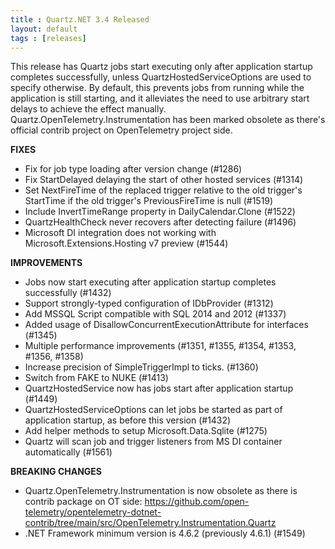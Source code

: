 ```yaml
---
title : Quartz.NET 3.4 Released
layout: default
tags : [releases]
---
```


This release has Quartz jobs start executing only after application startup completes successfully, unless QuartzHostedServiceOptions are used to specify otherwise.
By default, this prevents jobs from running while the application is still starting, and it alleviates the need to use arbitrary start delays to achieve the effect manually.
Quartz.OpenTelemetry.Instrumentation has been marked obsolete as there's official contrib project on OpenTelemetry project side.

__FIXES__

* Fix for job type loading after version change (#1286)
* Fix StartDelayed delaying the start of other hosted services (#1314)
* Set NextFireTime of the replaced trigger relative to the old trigger's StartTime if the old trigger's PreviousFireTime is null (#1519)
* Include InvertTimeRange property in DailyCalendar.Clone (#1522)
* QuartzHealthCheck never recovers after detecting failure (#1496)
* Microsoft DI integration does not working with Microsoft.Extensions.Hosting v7 preview (#1544)


__IMPROVEMENTS__

* Jobs now start executing after application startup completes successfully (#1432)
* Support strongly-typed configuration of IDbProvider (#1312)
* Add MSSQL Script compatible with SQL 2014 and 2012 (#1337)
* Added usage of DisallowConcurrentExecutionAttribute for interfaces (#1345)
* Multiple performance improvements (#1351, #1355, #1354, #1353, #1356, #1358)
* Increase precision of SimpleTriggerImpl to ticks. (#1360)
* Switch from FAKE to NUKE (#1413)
* QuartzHostedService now has jobs start after application startup (#1449)
* QuartzHostedServiceOptions can let jobs be started as part of application startup, as before this version  (#1432)
* Add helper methods to setup Microsoft.Data.Sqlite (#1275)
* Quartz will scan job and trigger listeners from MS DI container automatically (#1561)

 
__BREAKING CHANGES__

* Quartz.OpenTelemetry.Instrumentation is now obsolete as there is contrib package on OT side: https://github.com/open-telemetry/opentelemetry-dotnet-contrib/tree/main/src/OpenTelemetry.Instrumentation.Quartz
* .NET Framework minimum version is 4.6.2 (previously 4.6.1) (#1549)

<Download />
